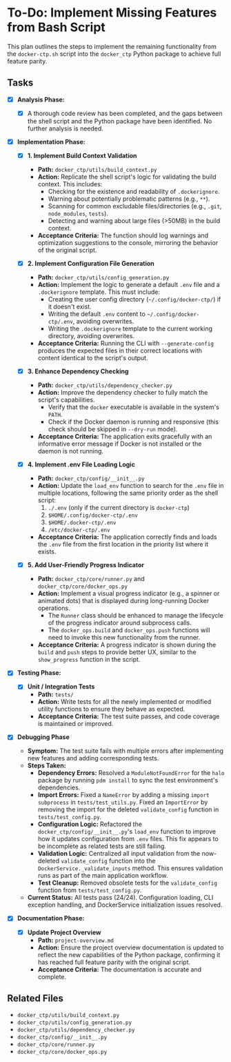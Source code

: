 # To-Do: Implement Missing Features from Bash Script

This plan outlines the steps to implement the remaining functionality from the `docker-ctp.sh` script into the `docker_ctp` Python package to achieve full feature parity.

## Tasks

- [x] **Analysis Phase:**
  - [X] A thorough code review has been completed, and the gaps between the shell script and the Python package have been identified. No further analysis is needed.

- [x] **Implementation Phase:**
  - [X] **1. Implement Build Context Validation**
    - **Path:** `docker_ctp/utils/build_context.py`
    - **Action:** Replicate the shell script's logic for validating the build context. This includes:
      - Checking for the existence and readability of `.dockerignore`.
      - Warning about potentially problematic patterns (e.g., `**`).
      - Scanning for common excludable files/directories (e.g., `.git`, `node_modules`, `tests`).
      - Detecting and warning about large files (>50MB) in the build context.
    - **Acceptance Criteria:** The function should log warnings and optimization suggestions to the console, mirroring the behavior of the original script.

  - [X] **2. Implement Configuration File Generation**
    - **Path:** `docker_ctp/utils/config_generation.py`
    - **Action:** Implement the logic to generate a default `.env` file and a `.dockerignore` template. This must include:
      - Creating the user config directory (`~/.config/docker-ctp/`) if it doesn't exist.
      - Writing the default `.env` content to `~/.config/docker-ctp/.env`, avoiding overwrites.
      - Writing the `.dockerignore` template to the current working directory, avoiding overwrites.
    - **Acceptance Criteria:** Running the CLI with `--generate-config` produces the expected files in their correct locations with content identical to the script's output.

  - [X] **3. Enhance Dependency Checking**
    - **Path:** `docker_ctp/utils/dependency_checker.py`
    - **Action:** Improve the dependency checker to fully match the script's capabilities.
      - Verify that the `docker` executable is available in the system's `PATH`.
      - Check if the Docker daemon is running and responsive (this check should be skipped in `--dry-run` mode).
    - **Acceptance Criteria:** The application exits gracefully with an informative error message if Docker is not installed or the daemon is not running.

  - [X] **4. Implement .env File Loading Logic**
    - **Path:** `docker_ctp/config/__init__.py`
    - **Action:** Update the `load_env` function to search for the `.env` file in multiple locations, following the same priority order as the shell script:
      1. `./.env` (only if the current directory is `docker-ctp`)
      2. `$HOME/.config/docker-ctp/.env`
      3. `$HOME/.docker-ctp/.env`
      4. `/etc/docker-ctp/.env`
    - **Acceptance Criteria:** The application correctly finds and loads the `.env` file from the first location in the priority list where it exists.

  - [X] **5. Add User-Friendly Progress Indicator**
    - **Path:** `docker_ctp/core/runner.py` and `docker_ctp/core/docker_ops.py`
    - **Action:** Implement a visual progress indicator (e.g., a spinner or animated dots) that is displayed during long-running Docker operations.
      - The `Runner` class should be enhanced to manage the lifecycle of the progress indicator around subprocess calls.
      - The `docker_ops.build` and `docker_ops.push` functions will need to invoke this new functionality from the runner.
    - **Acceptance Criteria:** A progress indicator is shown during the `build` and `push` steps to provide better UX, similar to the `show_progress` function in the script.

- [x] **Testing Phase:**
  - [x] **Unit / Integration Tests**
    - **Path:** `tests/`
    - **Action:** Write tests for all the newly implemented or modified utility functions to ensure they behave as expected.
    - **Acceptance Criteria:** The test suite passes, and code coverage is maintained or improved.

- [x] **Debugging Phase**
  - **Symptom:** The test suite fails with multiple errors after implementing new features and adding corresponding tests.
  - **Steps Taken:**
    - **Dependency Errors:** Resolved a `ModuleNotFoundError` for the `halo` package by running `pdm install` to sync the test environment's dependencies.
    - **Import Errors:** Fixed a `NameError` by adding a missing `import subprocess` in `tests/test_utils.py`. Fixed an `ImportError` by removing the import for the deleted `validate_config` function in `tests/test_config.py`.
    - **Configuration Logic:** Refactored the `docker_ctp/config/__init__.py`'s `load_env` function to improve how it updates configuration from `.env` files. This fix appears to be incomplete as related tests are still failing.
    - **Validation Logic:** Centralized all input validation from the now-deleted `validate_config` function into the `DockerService._validate_inputs` method. This ensures validation runs as part of the main application workflow.
    - **Test Cleanup:** Removed obsolete tests for the `validate_config` function from `tests/test_config.py`.
  - **Current Status:** All tests pass (24/24). Configuration loading, CLI exception handling, and DockerService initialization issues resolved.

- [x] **Documentation Phase:**
  - [x] **Update Project Overview**
    - **Path:** `project-overview.md`
    - **Action:** Ensure the project overview documentation is updated to reflect the new capabilities of the Python package, confirming it has reached full feature parity with the original script.
    - **Acceptance Criteria:** The documentation is accurate and complete.

## Related Files

- `docker_ctp/utils/build_context.py`
- `docker_ctp/utils/config_generation.py`
- `docker_ctp/utils/dependency_checker.py`
- `docker_ctp/config/__init__.py`
- `docker_ctp/core/runner.py`
- `docker_ctp/core/docker_ops.py`
